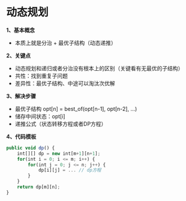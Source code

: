 # 动态规划
**1、基本概念**
* 本质上就是分治 + 最优子结构（动态递推）

**2、关键点**
* 动态规划和递归或者分治没有根本上的区别（关键看有无最优的子结构）
* 共性：找到重复子问题
* 差异性：最优子结构、中途可以淘汰次优解

**3、解决步骤**
* 最优子结构 opt[n] = best_of(opt[n-1], opt[n-2], …)
* 储存中间状态：opt[i]
* 递推公式（状态转移方程或者DP方程）

**4、代码模板**
```js
public void dp() {
    int[][] dp = new int[m+1][n+1];
    for(int i = 0; i <= m; i++) {
        for(int j = 0; j <= n; j++) {
            dp[i][j] = ... // dp方程
        }
    }
    return dp[m][n];
}
```
